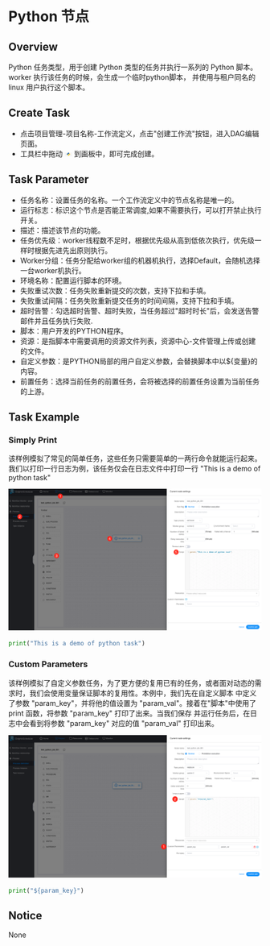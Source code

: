 # Python 节点

## Overview

Python 任务类型，用于创建 Python 类型的任务并执行一系列的 Python 脚本。worker 执行该任务的时候，会生成一个临时python脚本，
并使用与租户同名的 linux 用户执行这个脚本。

## Create Task

- 点击项目管理-项目名称-工作流定义，点击"创建工作流"按钮，进入DAG编辑页面。
- 工具栏中拖动 <img src="/img/tasks/icons/python.png" width="15"/> 到画板中，即可完成创建。

## Task Parameter

- 任务名称：设置任务的名称。一个工作流定义中的节点名称是唯一的。
- 运行标志：标识这个节点是否能正常调度,如果不需要执行，可以打开禁止执行开关。
- 描述：描述该节点的功能。
- 任务优先级：worker线程数不足时，根据优先级从高到低依次执行，优先级一样时根据先进先出原则执行。
- Worker分组：任务分配给worker组的机器机执行，选择Default，会随机选择一台worker机执行。
- 环境名称：配置运行脚本的环境。
- 失败重试次数：任务失败重新提交的次数，支持下拉和手填。
- 失败重试间隔：任务失败重新提交任务的时间间隔，支持下拉和手填。
- 超时告警：勾选超时告警、超时失败，当任务超过"超时时长"后，会发送告警邮件并且任务执行失败.
- 脚本：用户开发的PYTHON程序。
- 资源：是指脚本中需要调用的资源文件列表，资源中心-文件管理上传或创建的文件。
- 自定义参数：是PYTHON局部的用户自定义参数，会替换脚本中以${变量}的内容。
- 前置任务：选择当前任务的前置任务，会将被选择的前置任务设置为当前任务的上游。

## Task Example

### Simply Print

该样例模拟了常见的简单任务，这些任务只需要简单的一两行命令就能运行起来。我们以打印一行日志为例，该任务仅会在日志文件中打印一行
"This is a demo of python task"

![demo-python-simple](/img/tasks/demo/python.jpg)

```python
print("This is a demo of python task")
```

### Custom Parameters

该样例模拟了自定义参数任务，为了更方便的复用已有的任务，或者面对动态的需求时，我们会使用变量保证脚本的复用性。本例中，我们先在自定义脚本
中定义了参数 "param_key"，并将他的值设置为 "param_val"。接着在"脚本"中使用了 print 函数，将参数 "param_key" 打印了出来。当我们保存
并运行任务后，在日志中会看到将参数 "param_key" 对应的值 "param_val" 打印出来。

![demo-python-custom-param](/img/tasks/demo/python_custom_param.jpg)

```python
print("${param_key}")
```

## Notice

None

